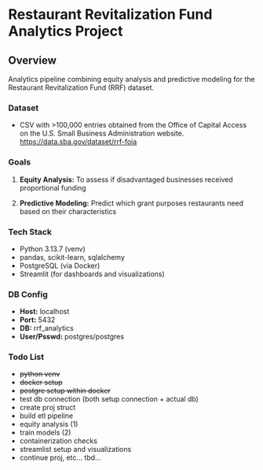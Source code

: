 # Restaurant Revitalization Fund Analytics Project

## Overview
Analytics pipeline combining equity analysis and predictive modeling for the Restaurant Revitalization
Fund (RRF) dataset.

### Dataset
- CSV with >100,000 entries obtained from the Office of Capital Access on the
U.S. Small Business Administration website.
    https://data.sba.gov/dataset/rrf-foia

### Goals
1. **Equity Analysis:** To assess if disadvantaged businesses received proportional funding

2. **Predictive Modeling:** Predict which grant purposes restaurants need based on their characteristics

### Tech Stack
- Python 3.13.7 (venv)
- pandas, scikit-learn, sqlalchemy
- PostgreSQL (via Docker)
- Streamlit (for dashboards and visualizations)

### DB Config
- **Host:** localhost
- **Port:** 5432
- **DB:** rrf_analytics
- **User/Psswd:** postgres/postgres

### Todo List
- ~~python venv~~
- ~~docker setup~~
- ~~postgre setup within docker~~
- test db connection (both setup connection + actual db)
- create proj struct
- build etl pipeline
- equity analysis (1)
- train models (2)
- containerization checks
- streamlist setup and visualizations
- continue proj, etc... tbd...